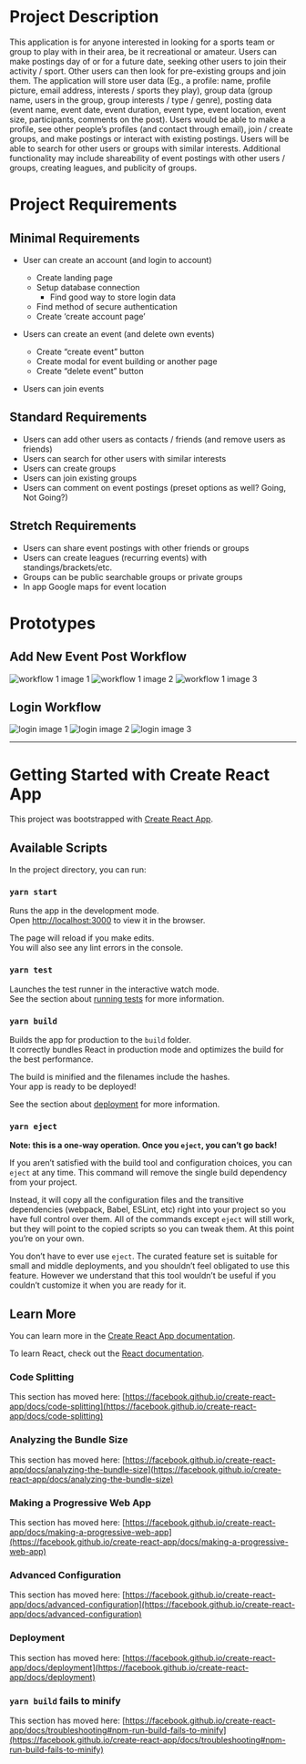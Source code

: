 # Project Description #

This application is for anyone interested in looking for a sports team or group to play with in their area, be it recreational or amateur. Users can make postings day of or for a future date, seeking other users to join their activity / sport. Other users can then look for pre-existing groups and join them.
The application will store user data (Eg., a profile: name, profile picture, email address, interests / sports they play), group data (group name, users in the group, group interests / type / genre), posting data (event name, event date, event duration, event type, event location, event size, participants, comments on the post). Users would be able to make a profile, see other people’s profiles (and contact through email), join / create groups, and make postings or interact with existing postings. Users will be able to search for other users or groups with similar interests.
Additional functionality may include shareability of event postings with other users / groups, creating leagues, and publicity of groups.

# Project Requirements #
## Minimal Requirements ##
* User can create an account (and login to account)
  * Create landing page
  * Setup database connection
    * Find good way to store login data
  * Find method of secure authentication
  * Create ‘create account page’

* Users can create an event (and delete own events)
  * Create “create event” button
  * Create modal for event building or another page
  * Create “delete event” button

* Users can join events

## Standard Requirements ##
* Users can add other users as contacts / friends (and remove users as friends)
* Users can search for other users with similar interests
* Users can create groups
* Users can join existing groups
* Users can comment on event postings (preset options as well? Going, Not Going?)

## Stretch Requirements ##
* Users can share event postings with other friends or groups
* Users can create leagues (recurring events) with standings/brackets/etc.
* Groups can be public searchable groups or private groups
* In app Google maps for event location

# Prototypes #
## Add New Event Post Workflow ##
![workflow 1 image 1](img/CPSC_455_PP1_AddEvent1.png)
![workflow 1 image 2](img/CPSC_455_PP1_AddEvent2.png)
![workflow 1 image 3](img/CPSC_455_AddEvent2.png)
## Login Workflow ##
![login image 1](img/CPSC_455_Login_1.png)
![login image 2](img/CPSC_455_Login_2.png)
![login image 3](img/CPSC_455_Login_3.png)

---

# Getting Started with Create React App

This project was bootstrapped with [Create React App](https://github.com/facebook/create-react-app).

## Available Scripts

In the project directory, you can run:

### `yarn start`

Runs the app in the development mode.\
Open [http://localhost:3000](http://localhost:3000) to view it in the browser.

The page will reload if you make edits.\
You will also see any lint errors in the console.

### `yarn test`

Launches the test runner in the interactive watch mode.\
See the section about [running tests](https://facebook.github.io/create-react-app/docs/running-tests) for more information.

### `yarn build`

Builds the app for production to the `build` folder.\
It correctly bundles React in production mode and optimizes the build for the best performance.

The build is minified and the filenames include the hashes.\
Your app is ready to be deployed!

See the section about [deployment](https://facebook.github.io/create-react-app/docs/deployment) for more information.

### `yarn eject`

**Note: this is a one-way operation. Once you `eject`, you can’t go back!**

If you aren’t satisfied with the build tool and configuration choices, you can `eject` at any time. This command will remove the single build dependency from your project.

Instead, it will copy all the configuration files and the transitive dependencies (webpack, Babel, ESLint, etc) right into your project so you have full control over them. All of the commands except `eject` will still work, but they will point to the copied scripts so you can tweak them. At this point you’re on your own.

You don’t have to ever use `eject`. The curated feature set is suitable for small and middle deployments, and you shouldn’t feel obligated to use this feature. However we understand that this tool wouldn’t be useful if you couldn’t customize it when you are ready for it.

## Learn More

You can learn more in the [Create React App documentation](https://facebook.github.io/create-react-app/docs/getting-started).

To learn React, check out the [React documentation](https://reactjs.org/).

### Code Splitting

This section has moved here: [https://facebook.github.io/create-react-app/docs/code-splitting](https://facebook.github.io/create-react-app/docs/code-splitting)

### Analyzing the Bundle Size

This section has moved here: [https://facebook.github.io/create-react-app/docs/analyzing-the-bundle-size](https://facebook.github.io/create-react-app/docs/analyzing-the-bundle-size)

### Making a Progressive Web App

This section has moved here: [https://facebook.github.io/create-react-app/docs/making-a-progressive-web-app](https://facebook.github.io/create-react-app/docs/making-a-progressive-web-app)

### Advanced Configuration

This section has moved here: [https://facebook.github.io/create-react-app/docs/advanced-configuration](https://facebook.github.io/create-react-app/docs/advanced-configuration)

### Deployment

This section has moved here: [https://facebook.github.io/create-react-app/docs/deployment](https://facebook.github.io/create-react-app/docs/deployment)

### `yarn build` fails to minify

This section has moved here: [https://facebook.github.io/create-react-app/docs/troubleshooting#npm-run-build-fails-to-minify](https://facebook.github.io/create-react-app/docs/troubleshooting#npm-run-build-fails-to-minify)

